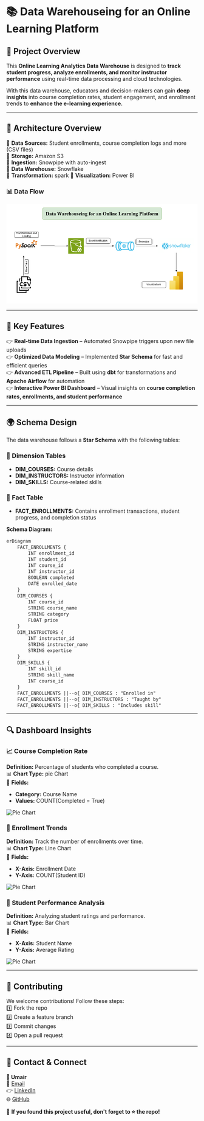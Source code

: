 # 📚 Data Warehouseing for an Online Learning Platform

## 📌 **Project Overview**  
This **Online Learning Analytics Data Warehouse** is designed to **track student progress, analyze enrollments, and monitor instructor performance** using real-time data processing and cloud technologies.  

With this data warehouse, educators and decision-makers can gain **deep insights** into course completion rates, student engagement, and enrollment trends to **enhance the e-learning experience.**  

---

## 🏢 **Architecture Overview**  

🔹 **Data Sources:** Student enrollments, course completion logs and more (CSV files)  
🔹 **Storage:** Amazon S3  
🔹 **Ingestion:** Snowpipe with auto-ingest  
🔹 **Data Warehouse:** Snowflake  
🔹 **Transformation:** spark
🔹 **Visualization:** Power BI  

### **📊 Data Flow**  
![Architecture Diagram](https://raw.githubusercontent.com/umair7228/Data-Warehouseing-for-an-Online-Learning-Platform/main/Architecture-Diagram.png)

---

## 🎯 **Key Features**  

👉 **Real-time Data Ingestion** – Automated Snowpipe triggers upon new file uploads  
👉 **Optimized Data Modeling** – Implemented **Star Schema** for fast and efficient queries  
👉 **Advanced ETL Pipeline** – Built using **dbt** for transformations and **Apache Airflow** for automation  
👉 **Interactive Power BI Dashboard** – Visual insights on **course completion rates, enrollments, and student performance**  

---

## 🌍 **Schema Design**  

The data warehouse follows a **Star Schema** with the following tables:  

### **📂 Dimension Tables**  
- **DIM_COURSES:** Course details  
- **DIM_INSTRUCTORS:** Instructor information  
- **DIM_SKILLS:** Course-related skills  

### **📂 Fact Table**  
- **FACT_ENROLLMENTS:** Contains enrollment transactions, student progress, and completion status  

**Schema Diagram:**  
```mermaid
erDiagram
    FACT_ENROLLMENTS {
        INT enrollment_id
        INT student_id
        INT course_id
        INT instructor_id
        BOOLEAN completed
        DATE enrolled_date
    }
    DIM_COURSES {
        INT course_id
        STRING course_name
        STRING category
        FLOAT price
    }
    DIM_INSTRUCTORS {
        INT instructor_id
        STRING instructor_name
        STRING expertise
    }
    DIM_SKILLS {
        INT skill_id
        STRING skill_name
        INT course_id
    }
    FACT_ENROLLMENTS ||--o{ DIM_COURSES : "Enrolled in"
    FACT_ENROLLMENTS ||--o{ DIM_INSTRUCTORS : "Taught by"
    FACT_ENROLLMENTS ||--o{ DIM_SKILLS : "Includes skill"
```

---

## 🔍 **Dashboard Insights**  

### **📈 Course Completion Rate**  
**Definition:** Percentage of students who completed a course.  
📊 **Chart Type:** pie Chart  
🔖 **Fields:**  
- **Category:** Course Name  
- **Values:** COUNT(Completed = True)

![Pie Chart](https://drive.google.com/uc?export=view&id=1gsVOHuLGbNqKKMwgNPIHHVzkIA_aM8IO)

### **📀 Enrollment Trends**  
**Definition:** Track the number of enrollments over time.  
📊 **Chart Type:** Line Chart  
🔖 **Fields:**  
- **X-Axis:** Enrollment Date  
- **Y-Axis:** COUNT(Student ID)
  
![Pie Chart](https://drive.google.com/uc?export=view&id=1gerBtll6JPUHdws6NWWaMBSvzFmLjBWX)

### **🏅 Student Performance Analysis**  
**Definition:** Analyzing student ratings and performance.  
📊 **Chart Type:** Bar Chart  
🔖 **Fields:**  
- **X-Axis:** Student Name  
- **Y-Axis:** Average Rating
  
![Pie Chart](https://drive.google.com/uc?export=view&id=1S8XVD0tykYrWfXCkj9OEJ-bRfsUO2Ptz)

---

## 👋 **Contributing**  

We welcome contributions! Follow these steps:  
1️⃣ Fork the repo  
2️⃣ Create a feature branch  
3️⃣ Commit changes  
4️⃣ Open a pull request  

---

## 📩 **Contact & Connect**  

**👤 Umair**  
📧 [Email](mailto:umairnawaz7228@gmail.com)  
👉 [LinkedIn](https://www.linkedin.com/in/umairnawaz7228/)  
🌐 [GitHub](https://github.com/umair7228/)  

🌟 **If you found this project useful, don't forget to ⭐ the repo!**
